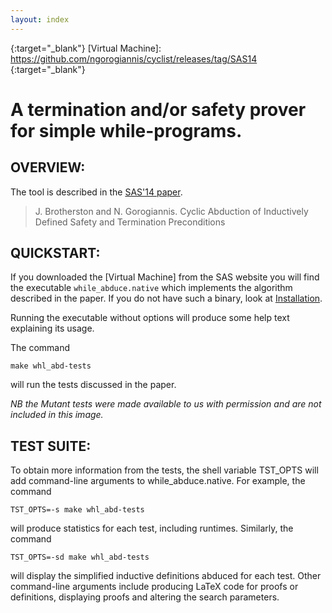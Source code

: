 ```yaml
---
layout: index
---
```

[Installation]: /installation
[SAS'14 paper]: http://dx.doi.org/10.1007/978-3-319-10936-7_5
{:target="_blank"}
[Virtual Machine]: https://github.com/ngorogiannis/cyclist/releases/tag/SAS14
{:target="_blank"}

A termination and/or safety prover for simple while-programs.
=============================================================

OVERVIEW:
----------------------------------------------------
The tool is described in the [SAS'14 paper].

>  J. Brotherston and N. Gorogiannis.
>  Cyclic Abduction of Inductively Defined 
>  Safety and Termination Preconditions

QUICKSTART:
----------------------------------------------------
If you downloaded the [Virtual Machine] from the SAS website
you will find the executable `while_abduce.native` which
implements the algorithm described in the paper.  If you 
do not have such a binary, look at [Installation].

Running the executable without options will produce some help 
text explaining its usage.

The command 

	make whl_abd-tests

will run the tests discussed in the paper.

*NB the Mutant tests were made available to us with permission
and are not included in this image.*

TEST SUITE:
----------------------------------------------------
To obtain more information from the tests, the shell variable
TST_OPTS will add command-line arguments to while_abduce.native.
For example, the command

	TST_OPTS=-s make whl_abd-tests

will produce statistics for each test, including runtimes.
Similarly, the command

	TST_OPTS=-sd make whl_abd-tests

will display the simplified inductive definitions abduced for
each test.  Other command-line arguments include producing
LaTeX code for proofs or definitions, displaying proofs and
altering the search parameters.